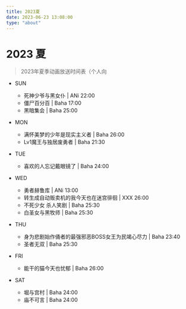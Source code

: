 ```yaml
---
title: 2023夏
date: 2023-06-23 13:08:00
type: "about"
---
```


# 2023 夏

> 2023年夏季动画放送时间表（个人向

- SUN
    - 死神少爷与黑女仆 | ANi 22:00
    - 僵尸百分百 | Baha 17:00
    - 黑暗集会 | Baha 25:00

- MON
    - 满怀美梦的少年是现实主义者 | Baha 26:00
    - Lv1魔王与独居废勇者 | Baha 21:30

- TUE
    - 喜欢的人忘记戴眼镜了 | Baha 24:00

- WED
    - 勇者赫鲁库 | ANi 13:00
    <!-- - 我的幸福婚姻 | slow -->
    - 转生成自动贩卖机的我今天也在迷宫徘徊 | XXX 26:00
    - 不死少女 杀人笑剧 | Baha 25:30
    - 白圣女与黑牧师 | Baha 25:30

- THU
    - 身为悲剧始作俑者的最强邪恶BOSS女王为民竭心尽力 | Baha 23:40
    - 圣者无双 | Baha 25:30

- FRI
    - 能干的猫今天也忧郁 | Baha 26:00

- SAT
    - 堀与宫村 | Baha 24:00
    - 庙不可言 | Baha 24:00

<!-- 下图来自[长门有C](https://www.bilibili.com/video/BV1j14y1U77P)。 -->
<!-- ![image-20230623125903050](https://raw.githubusercontent.com/XwX12596/image/main/img/2023/06/23/20230623130535.png) -->
